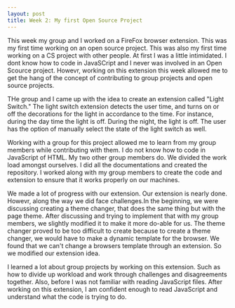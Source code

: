 ```yaml
---
layout: post
title: Week 2: My first Open Source Project
---
```


This week my group and I worked on a FireFox browser extension. This was my first time working on an open source project. This was also my first time working on a CS project with other people. At first I was a little intimidated. I dont know how to code in JavaSCript and I never was involved in an Open Scource project. Howevr, working on this extension this week allowed me to get the hang of the concept of contributing to group projects and open source projects.

THe group and I came up with the idea to create an extension called "Light Switch."  The light switch extension detects the user time, and turns on or off the decorations for the light in accordance to the time. For instance, during the day time the light is off. During the night, the light is off. The user has the option of manually select the state of the light switch as well. 

Working with a group for this project allowed me to learn from my group members while contributing with them. I do not know how to code in JavaScript of HTML. My two other group members do. We divided the work load amongst ourselves. I did all the documentations and created the repository. I worked along with my group members to create the code and extension to ensure that it works properly on our machines. 

We made a lot of progress with our extension. Our extension is nearly done. Howevr, along the way we did face challenges.In the beginning, we were discussing creating a theme changer, that does the same thing but with the page theme. After discussing and trying to implement that with my group members, we slightly modified it to make it more do-able for us. The theme changer proved to be too difficult to create because to create a theme changer, we would have to make a dynamic template for the browser. We found that we can't change a browsers template through an extension. So we modified our extension idea.

I learned a lot about group projects by working on this extension. Such as how to divide up workload and work through challenges and disagreements together. Also, before I was not familiar with reading JavaScript files. After working on this extension, I am confident enough to read JavaScript and understand what the code is trying to do. 

